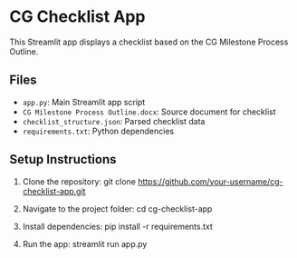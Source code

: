 # CG Checklist App

This Streamlit app displays a checklist based on the CG Milestone Process Outline.

## Files

- `app.py`: Main Streamlit app script
- `CG Milestone Process Outline.docx`: Source document for checklist
- `checklist_structure.json`: Parsed checklist data
- `requirements.txt`: Python dependencies

## Setup Instructions

1. Clone the repository:
   git clone https://github.com/your-username/cg-checklist-app.git

2. Navigate to the project folder:
   cd cg-checklist-app

3. Install dependencies:
   pip install -r requirements.txt

4. Run the app:
   streamlit run app.py
